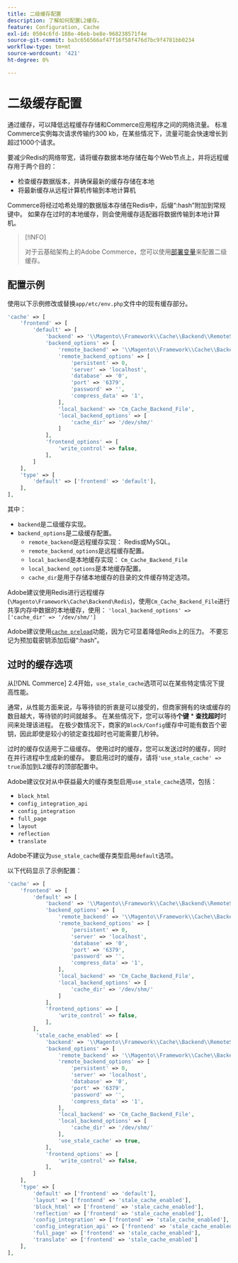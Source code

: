```yaml
---
title: 二级缓存配置
description: 了解如何配置L2缓存。
feature: Configuration, Cache
exl-id: 0504c6fd-188e-46eb-be8e-968238571f4e
source-git-commit: ba3c656566af47f16f58f476d7bc9f4781bb0234
workflow-type: tm+mt
source-wordcount: '421'
ht-degree: 0%

---
```


# 二级缓存配置

通过缓存，可以降低远程缓存存储和Commerce应用程序之间的网络流量。 标准Commerce实例每次请求传输约300 kb，在某些情况下，流量可能会快速增长到超过1000个请求。

要减少Redis的网络带宽，请将缓存数据本地存储在每个Web节点上，并将远程缓存用于两个目的：

- 检查缓存数据版本，并确保最新的缓存存储在本地
- 将最新缓存从远程计算机传输到本地计算机

Commerce将经过哈希处理的数据版本存储在Redis中，后缀“:hash”附加到常规键中。 如果存在过时的本地缓存，则会使用缓存适配器将数据传输到本地计算机。

>[!INFO]
>
>对于云基础架构上的Adobe Commerce，您可以使用[部署变量](https://experienceleague.adobe.com/docs/commerce-cloud-service/user-guide/configure/env/stage/variables-deploy.html?lang=zh-Hans#redis_backend)来配置二级缓存。

## 配置示例

使用以下示例修改或替换`app/etc/env.php`文件中的现有缓存部分。

```php
'cache' => [
    'frontend' => [
        'default' => [
            'backend' => '\\Magento\\Framework\\Cache\\Backend\\RemoteSynchronizedCache',
            'backend_options' => [
                'remote_backend' => '\\Magento\\Framework\\Cache\\Backend\\Redis',
                'remote_backend_options' => [
                    'persistent' => 0,
                    'server' => 'localhost',
                    'database' => '0',
                    'port' => '6379',
                    'password' => '',
                    'compress_data' => '1',
                ],
                'local_backend' => 'Cm_Cache_Backend_File',
                'local_backend_options' => [
                    'cache_dir' => '/dev/shm/'
                ]
            ],
            'frontend_options' => [
                'write_control' => false,
            ],
        ]
    ],
    'type' => [
        'default' => ['frontend' => 'default'],
    ],
],
```

其中：

- `backend`是二级缓存实现。
- `backend_options`是二级缓存配置。
   - `remote_backend`是远程缓存实现： Redis或MySQL。
   - `remote_backend_options`是远程缓存配置。
   - `local_backend`是本地缓存实现： `Cm_Cache_Backend_File`
   - `local_backend_options`是本地缓存配置。
   - `cache_dir`是用于存储本地缓存的目录的文件缓存特定选项。

Adobe建议使用Redis进行远程缓存(`\Magento\Framework\Cache\Backend\Redis`)，使用`Cm_Cache_Backend_File`进行共享内存中数据的本地缓存，使用： `'local_backend_options' => ['cache_dir' => '/dev/shm/']`

Adobe建议使用[`cache preload`](redis-pg-cache.md#redis-preload-feature)功能，因为它可显着降低Redis上的压力。 不要忘记为预加载密钥添加后缀“:hash”。

## 过时的缓存选项

从[!DNL Commerce] 2.4开始，`use_stale_cache`选项可以在某些特定情况下提高性能。

通常，从性能方面来说，与等待锁的折衷是可以接受的，但商家拥有的块或缓存的数目越大，等待锁的时间就越多。 在某些情况下，您可以等待&#x200B;**个键** \* **查找超时**&#x200B;时间来处理该进程。 在极少数情况下，商家的`Block/Config`缓存中可能有数百个密钥，因此即使是较小的锁定查找超时也可能需要几秒钟。

过时的缓存仅适用于二级缓存。 使用过时的缓存，您可以发送过时的缓存，同时在并行进程中生成新的缓存。 要启用过时的缓存，请将`'use_stale_cache' => true`添加到L2缓存的顶部配置中。

Adobe建议仅对从中获益最大的缓存类型启用`use_stale_cache`选项，包括：

- `block_html`
- `config_integration_api`
- `config_integration`
- `full_page`
- `layout`
- `reflection`
- `translate`

Adobe不建议为`use_stale_cache`缓存类型启用`default`选项。

以下代码显示了示例配置：

```php
'cache' => [
    'frontend' => [
        'default' => [
            'backend' => '\\Magento\\Framework\\Cache\\Backend\\RemoteSynchronizedCache',
            'backend_options' => [
                'remote_backend' => '\\Magento\\Framework\\Cache\\Backend\\Redis',
                'remote_backend_options' => [
                    'persistent' => 0,
                    'server' => 'localhost',
                    'database' => '0',
                    'port' => '6379',
                    'password' => '',
                    'compress_data' => '1',
                ],
                'local_backend' => 'Cm_Cache_Backend_File',
                'local_backend_options' => [
                    'cache_dir' => '/dev/shm/'
                ]
            ],
            'frontend_options' => [
                'write_control' => false,
            ],
        ],
         'stale_cache_enabled' => [
            'backend' => '\\Magento\\Framework\\Cache\\Backend\\RemoteSynchronizedCache',
            'backend_options' => [
                'remote_backend' => '\\Magento\\Framework\\Cache\\Backend\\Redis',
                'remote_backend_options' => [
                    'persistent' => 0,
                    'server' => 'localhost',
                    'database' => '0',
                    'port' => '6379',
                    'password' => '',
                    'compress_data' => '1',
                ],
                'local_backend' => 'Cm_Cache_Backend_File',
                'local_backend_options' => [
                    'cache_dir' => '/dev/shm/'
                ],
                'use_stale_cache' => true,
            ],
            'frontend_options' => [
                'write_control' => false,
            ],
        ]
    ],
    'type' => [
        'default' => ['frontend' => 'default'],
        'layout' => ['frontend' => 'stale_cache_enabled'],
        'block_html' => ['frontend' => 'stale_cache_enabled'],
        'reflection' => ['frontend' => 'stale_cache_enabled'],
        'config_integration' => ['frontend' => 'stale_cache_enabled'],
        'config_integration_api' => ['frontend' => 'stale_cache_enabled'],
        'full_page' => ['frontend' => 'stale_cache_enabled'],
        'translate' => ['frontend' => 'stale_cache_enabled']
    ],
],
```
